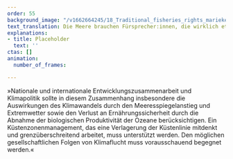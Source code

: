 ```yaml
---
order: 55
background_image: "/v1662664245/18_Traditional_fisheries_rights_marieke-weller-unsplash_d2mev4_g8fgyf.jpg"
text_translation: Die Meere brauchen Fürsprecher:innen, die wirklich etwas zu sagen haben. Und diese brauchen Geld, um die seit Jahrzehnten überfälligen To-Dos endlich angehen zu können.
explanations:
- title: Placeholder
  text: ''
ctas: []
animation:
  number_of_frames: 

---
```

»Nationale und internationale Entwicklungszusammenarbeit und Klimapolitik sollte in diesem Zusammenhang insbesondere die Auswirkungen des Klimawandels durch den Meeresspiegelanstieg und Extremwetter sowie den Verlust an Ernährungssicherheit durch die Abnahme der biologischen Produktivität der Ozeane berücksichtigen. Ein Küstenzonenmanagement, das eine Verlagerung der Küstenlinie mitdenkt und grenzüberschreitend arbeitet, muss unterstützt werden. Den möglichen gesellschaftlichen Folgen von Klimaflucht muss vorausschauend begegnet werden.«